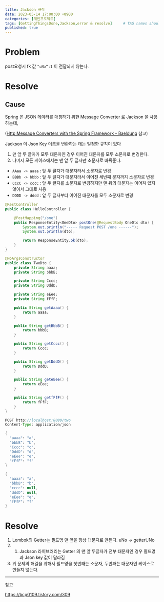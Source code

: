 ```yaml
---
title: Jackson 규칙
date: 2023-05-14 17:00:00 +0900
categories: [개인프로젝트]
tags: [GettingThingsDone,Jackson,error & resolve]     # TAG names should always be lowercase
published: true
---
```


# Problem

post요청시 fk 값 `“uNo”:1` 이 전달되지 않는다.

# Resolve

## Cause

Spring 은 JSON 데이터를 매핑하기 위한 Message Converter 로 Jackson 을 사용하는데, 

([Http Message Converters with the Spring Framework - Baeldung](https://www.baeldung.com/spring-httpmessageconverter-rest) 참고)

Jackson 이 Json Key 이름을 변환하는 데는 일정한 규칙이 있다

1. 맨 앞 두 글자가 모두 대문자인 경우 이어진 대문자를 모두 소문자로 변경한다.
2. 나머지 모든 케이스에서는 맨 앞 두 글자만 소문자로 바꿔준다.
- `AAaa -> aaaa` : 앞 두 글자가 대문자라서 소문자로 변경
- `BBBb -> bbbb` : 앞 두 글자가 대문자라서 이어진 세번째 문자까지 소문자로 변경
- `CCcC -> cccC` : 앞 두 글자를 소문자로 변경하지만 맨 뒤의 대문자는 이어져 있지 않아서 그대로 사용
- `DDDD -> dddd` : 앞 두 글자부터 이어진 대문자를 모두 소문자로 변경

```java
@RestController
public class HelloController {

    @PostMapping("/one")
    public ResponseEntity<OneDto> postOne(@RequestBody OneDto dto) {
        System.out.println("----- Request POST /one ------");
        System.out.println(dto);

        return ResponseEntity.ok(dto);
    }
}
```

```java
@NoArgsConstructor
public class TwoDto {
    private String aaaa;
    private String bbbB;

    private String Cccc;
    private String DddD;

    private String eEee;
    private String fFfF;

    public String getAaaa() {
        return aaaa;
    }

    public String getBbbB() {
        return bbbB;
    }

    public String getCccc() {
        return Cccc;
    }

    public String getDddD() {
        return DddD;
    }

    public String geteEee() {
        return eEee;
    }

    public String getfFfF() {
        return fFfF;
    }
}
```

```java
POST http://localhost:8080/two
Content-Type: application/json

{
  "aaaa": "a",
  "bbbB": "b",
  "Cccc": "c",
  "DddD": "d",
  "eEee": "e",
  "fFfF": "f"
}
```

```java
{
  "aaaa": "a",
  "bbbB": "b",
  "cccc": null,
  "dddD": null,
  "eEee": "e",
  "fFfF": "f"
}
```

# Resolve

1. Lombok의 Getter는 필드명 맨 앞을 항상 대문자로 만든다. 
uNo → getterUNo
2. 1. Jackson 라이브러리는 Getter 의 맨 앞 두글자가 전부 대문자인 경우 필드명과 Json key 값이 달라짐
3. 위 문제의 해결을 위해서 필드명을 첫번째는 소문자, 두번째는 대문자인 케이스로 만들지 않는다. 

---

참고

https://bcp0109.tistory.com/309
